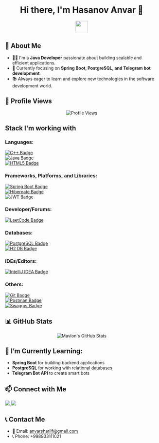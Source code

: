 <h1 align="center">Hi there, I'm Hasanov Anvar 👋</h1>

<p align="center">
  <img src="https://media.giphy.com/media/hvRJCLFzcasrR4ia7z/giphy.gif" width="40px"/>
</p>

## 🚀 About Me
- 👨‍💻 I'm a **Java Developer** passionate about building scalable and efficient applications.
- 🎯 Currently focusing on **Spring Boot, PostgreSQL, and Telegram bot development**.
- 📚 Always eager to learn and explore new technologies in the software development world.

## 👀 Profile Views
<p align="center">
  <img src="https://komarev.com/ghpvc/?username=Mavlon03&style=flat-square" alt="Profile Views" />
</p>

## Stack I'm working with 

### Languages:
[![C++ Badge](https://img.shields.io/badge/C++-00599C?style=flat-square&logo=c%2B%2B&logoColor=white)]()  
[![Java Badge](https://img.shields.io/badge/Java-ED8B00?style=flat-square&logo=java&logoColor=white)]()  
[![HTML5 Badge](https://img.shields.io/badge/HTML5-E34F26?style=flat-square&logo=html5&logoColor=white)]()

### Frameworks, Platforms, and Libraries:
[![Spring Boot Badge](https://img.shields.io/badge/Spring_Boot-6DB33F?style=flat-square&logo=spring-boot&logoColor=white)]()  
[![Hibernate Badge](https://img.shields.io/badge/Hibernate-59666C?style=flat-square&logo=hibernate&logoColor=white)]()  
[![JWT Badge](https://img.shields.io/badge/JWT-000000?style=flat-square&logo=JSON%20web%20tokens&logoColor=white)]()

### Developer/Forums:
[![LeetCode Badge](https://img.shields.io/badge/LeetCode-FFA116?style=flat-square&logo=leetcode&logoColor=black)]()

### Databases:
[![PostgreSQL Badge](https://img.shields.io/badge/PostgreSQL-4169E1?style=flat-square&logo=postgresql&logoColor=white)]()  
[![H2 DB Badge](https://img.shields.io/badge/mongoDB)]()

### IDEs/Editors:
[![IntelliJ IDEA Badge](https://img.shields.io/badge/IntelliJ_IDEA-000000?style=flat-square&logo=intellij-idea&logoColor=white)]()  

### Others:
[![Git Badge](https://img.shields.io/badge/Git-F05032?style=flat-square&logo=git&logoColor=white)]()  
[![Postman Badge](https://img.shields.io/badge/Postman-FF6C37?style=flat-square&logo=postman&logoColor=white)]()  
[![Swagger Badge](https://img.shields.io/badge/Swagger-85EA2D?style=flat-square&logo=swagger&logoColor=black)]()

## 📊 GitHub Stats
<p align="center">
  <img src="https://github-readme-stats.vercel.app/api?username=Mavlon03&show_icons=true&hide_title=true&count_private=true&theme=radical" alt="Mavlon's GitHub Stats" />
</p>

## 🌱 I’m Currently Learning:
- **Spring Boot** for building backend applications  
- **PostgreSQL** for working with relational databases  
- **Telegram Bot API** to create smart bots  

## 📫 Connect with Me
<p align="left">
  <a href="https://www.linkedin.com/in/mavlon-akmalov-84153a34b/" target="_blank">
    <img src="https://img.shields.io/badge/LinkedIn-0077B5?style=for-the-badge&logo=linkedin&logoColor=white"/>
  </a>
  <a href="https://t.me/Akmalov_07_01" target="_blank">
    <img src="https://img.shields.io/badge/Telegram-26A5E4?style=for-the-badge&logo=telegram&logoColor=white"/>
  </a>
</p>

## 📞 Contact Me
- 📧 Email: anvarshariif@gmail.com
- 📞 Phone: +998933111021
